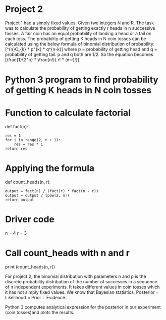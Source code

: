 # Project 2
Project 1 had a simply fixed values.
Given two integers N and R. The task was to calculate the probability of getting exactly r heads in n successive tosses. 
A fair coin has an equal probability of landing a head or a tail on each toss.
The probability of getting K heads in N coin tosses can be calculated using the below formula of binomial distribution of probability: 
[^{n}C_{k} * p^{k} * q^{n-k}]   where p = probability of getting head and q = probability of getting tail. p and q both are 1/2. So the equation becomes
[\frac{1}{2^n} * \frac{n!}{ r! * (n-r)!}]  

# Python 3 program to find probability of getting K heads in N coin tosses
 
# Function to calculate factorial
def fact(n):
     
    res = 1
    for i in range(2, n + 1):
        res = res * i
    return res
 
# Applying the formula
def count_heads(n, r):
     
    output = fact(n) / (fact(r) * fact(n - r))
    output = output / (pow(2, n))
    return output
 
# Driver code
n = 4
r = 3
 
# Call count_heads with n and r
print (count_heads(n, r))

For project 2, the binomial distribution with parameters n and p is the discrete probability distribution of the number of successes in a sequence of n independent experiments. It takes different values in coin tosses which it has not simply fixed values.
We know that Bayesian statistics, Posterior = Likelihood × Prior ÷ Evidence.

Python 3 computes analytical expression for the posterior in our experiment (coin tosses)and plots the results.
